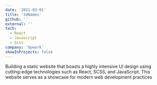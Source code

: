 ```yaml
---
date: '2021-03-01'
title: '3dNames'
github: ''
external: ''
tech:
  - React
  - Javascript
  - Scss
company: 'Upwork'
showInProjects: false
---
```


Building a static website that boasts a highly intensive UI design using cutting-edge technologies such as React, SCSS, and JavaScript. This website serves as a showcase for modern web development practices

